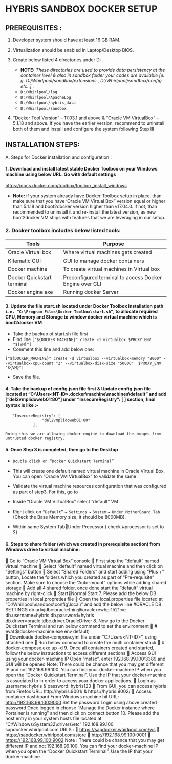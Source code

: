 # HYBRIS SANDBOX DOCKER SETUP

## PREREQUISITES : 
1.	Developer system should have at least 16 GB RAM.

2.	Virtualization should be enabled in Laptop/Desktop BIOS.

3.	Create below listed 4 directories under D:

	- **NOTE:** _These directories are used to provide data persistency at the container level & also in sandbox folder your codes are available [e. g. D:/Whirlpool/sandbox/extensions , D:/Whirlpool/sandbox/config etc..] ._
	 - `D:/Whirlpool/log`
	 - `D:/Whirlpool/ApacheLog`
	 - `D:/Whirlpool/hybris_data`
	 - `D:/Whirlpool/sandbox`

4.	“Docker Tool Version” – 17.03.1 and above & “Oracle VM VirtualBox” – 5.1.18 and above. If you have the earlier version, recommend to uninstall both of them and install and configure the system following Step III


## INSTALLATION STEPS:

	
A.	Steps for Docker installation and configuration :

#### 1.	Download and install latest stable Docker Toolbox on your Windows machine using below URL. Go with default settings
https://docs.docker.com/toolbox/toolbox_install_windows

   - **Note:** if your system already have Docker Toolbox setup in place, than make sure that you have ‘Oracle VM Virtual Box” version equal or higher than 5.1.18 and boot2docker version higher than v17.04.0. if not, than recommended to uninstall it and re-install the latest version, as new boot2docker VM ships with features that we are leveraging in our setup.
	
### 2.	Docker toolbox includes below listed tools:

| Tools                      | Purpose                                                                |
|----------------------------|------------------------------------------------------------------------|
| Oracle Virtual box         | Where virtual machines gets created                                    |
| Kitematic GUI              | GUI to manage docker containers                                        |
| Docker machine             | To create virtual machines in Virtual box                              |
| Docker Quickstart terminal | Preconfigured terminal to access Docker Engine over CLI                |
| Docker engine exe          | Running docker Server                                                  |
	
#### 3.	Update the file start.sh located under Docker Toolbox installation path `i.e. “C:\Program Files\Docker Toolbox\start.sh”`,  to allocate required CPU, Memory and Storage to window docker virtual machine which is boot2docker VM
- Take the backup of start.sh file first
- Find line `["${DOCKER_MACHINE}" create -d virtualbox $PROXY_ENV "${VM}"]`
- Comment this line and add below one:
```
["${DOCKER_MACHINE}" create -d virtualbox --virtualbox-memory "8000" --virtualbox-cpu-count "2" --virtualbox-disk-size "50000"  $PROXY_ENV "${VM}"]
```
- Save the file.

#### 4.	Take the backup of config.json file first & Update config.json file located at “C:\Users\<NT-ID>\.docker\machine\machines\default” and add [“del2vmplidoweb01:80”] under “InsecureRegistry”: [ ] section, final syntax is like :-

```
   "InsecureRegistry": [
                "del2vmplidoweb01:80"
            ],
```
`Doing this we are allowing docker engine to download the images from untrusted docker registry.`

#### 5.	Once Step 3 is completed, then go to the Desktop

- `Double click on “Docker Quickstart Terminal”`
	
- This will create one default named virtual machine in Oracle Virtual Box. You can open “Oracle VM VirtualBox” to validate the same
	
- Validate the virtual machine resources configuration that was configured as part of step3. For this, go to 

- Inside “Oracle VM VirtualBox” select “default” VM

- Right click on `“Default”` ~ `Settings` ~ `System` ~ `Under MotherBoard Tab` (Check the Base Memory size, it should be 8000MB).  
- Within same System TabUnder Processor ( check #processor is set to 2) 

#### 6.	Steps to share folder (which we created in prerequisite section) from Windows drive to virtual machine:

	Go to “Oracle VM Virtual Box” console
	First stop the “default” named virtual machine
	Select “default” named virtual machine and then click on “Settings” button
	Select “Shared Folders” and start adding using “Plus +” button, Locate the folders which you created as part of “Pre-requisite” section. Make sure to choose the “Auto-mount” options while adding shared storage
	Add all 4 shared folder, once done start the “default”  virtual machine by right-click  StartNormal Start
                7.             Please add the below DB properties in local.propreties file
	Open the local.properties file located at “D:\Whirlpool\sandbox\config\local\” and add the below line
#ORACLE DB SETTINGS
db.url=jdbc:oracle:thin:@oraclexewhp:1521:xe
db.username=hybris
db.password=hybris
db.driver=oracle.jdbc.driver.OracleDriver
	8.	Now go to the Docker Quickstart Terminal and run below command to set the environment
	# eval $(docker-machine.exe env default)  
	Downloade docker-compose.yml file under “C:\Users\<NT-ID>”, using attached one
	Run below command to create the multi container stack
	# docker-compose.exe up -d
	9.	Once all containers created and started, follow the below instructions to access different sections
	Access GUI using your docker-machine IP Open “mstsc”, enter 192.168.99.100:3389 and GUI will be opened
 	Note: There could be chance that you may get different IP and not   192.168.99.100. You can find your docker-machine IP when you open the “Docker Quickstart Terminal”. Use the IP that your docker-machine is associated to in order to access your docker applications.
	Login as username: hybris  & password: hybris123
	From GUI, you can access hybris from Firefox URL: http://hybris:9001/  & https://hybris:9002/
	Access container dashboard From Windows machine hit URL: http://192.168.99.100:9000
 	Set the password
 	Login using above created password
 	Once logged in choose “Manage the Docker instance where Portainer is running” and then click on connect button
              10.                    Please add the host entry in your system hosts file located at “C:\Windows\System32\drivers\etc”
                                                       192.168.99.100 sapdocker.whirlpool.com
                                        URLS : 
	https://sapdocker.whirlpool.com/ws
	https://sapdocker.whirlpool.com/store
	http://192.168.99.100:9001
	https://192.168.99.100:9002
 Note : There could be chance that you may get different IP and not   192.168.99.100. You can find your docker-machine IP when you open the “Docker Quickstart Terminal”. Use the IP that your docker-machine
